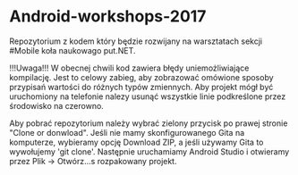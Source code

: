 # Android-workshops-2017

Repozytorium z kodem który będzie rozwijany na warsztatach sekcji #Mobile koła naukowago put.NET.

!!!Uwaga!!!
W obecnej chwili kod zawiera błędy uniemożliwiające kompilację. Jest to celowy zabieg, aby zobrazować omówione sposoby przypisań wartości do różnych typów zmiennych.
Aby projekt mógł być uruchomiony na telefonie nalezy usunąć wszystkie linie podkreślone przez środowisko na czerowno.

Aby pobrać repozytorium należy wybrać zielony przycisk po prawej stronie "Clone or donwload". Jeśli nie mamy skonfigurowanego Gita na komputerze, wybieramy opcję Download ZIP, a jeśli używamy Gita to wywołujemy 'git clone'.
Następnie uruchamiamy Android Studio i otwieramy przez Plik -> Otwórz...s rozpakowany projekt.